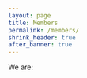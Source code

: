 ```yaml
---
layout: page
title: Members
permalink: /members/
shrink_header: true
after_banner: true
---
```


We are: 
